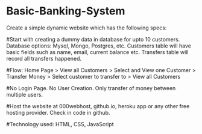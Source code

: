 # Basic-Banking-System
Create a simple dynamic website which has the following specs:

#Start with creating a dummy data in database for upto 10 customers. Database options: Mysql, Mongo, Postgres, etc. Customers table will have basic fields such as name, email, current balance etc. Transfers table will record all transfers happened.

#Flow: Home Page > View all Customers > Select and View one Customer > Transfer Money > Select customer to transfer to > View all Customers

#No Login Page. No User Creation. Only transfer of money between multiple users.

#Host the website at 000webhost, github.io, heroku app or any other free hosting provider. Check in code in github.

#Technology used: HTML, CSS, JavaScript
